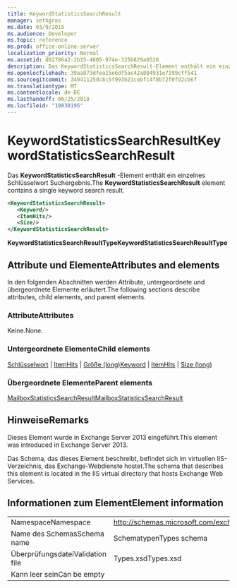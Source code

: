 ```yaml
---
title: KeywordStatisticsSearchResult
manager: sethgros
ms.date: 03/9/2015
ms.audience: Developer
ms.topic: reference
ms.prod: office-online-server
localization_priority: Normal
ms.assetid: d0278642-2b15-4605-974e-325b829a0528
description: Das KeywordStatisticsSearchResult-Element enthält ein einzelnes Schlüsselwort Suchergebnis.
ms.openlocfilehash: 39aa873dfea15e6df5ac42a804931e7199cff541
ms.sourcegitcommit: 34041125dc8c5f993b21cebfc4f8b72f0fd2cb6f
ms.translationtype: MT
ms.contentlocale: de-DE
ms.lasthandoff: 06/25/2018
ms.locfileid: "19830195"
---
```

# <a name="keywordstatisticssearchresult"></a><span data-ttu-id="2277a-103">KeywordStatisticsSearchResult</span><span class="sxs-lookup"><span data-stu-id="2277a-103">KeywordStatisticsSearchResult</span></span>

<span data-ttu-id="2277a-104">Das **KeywordStatisticsSearchResult** -Element enthält ein einzelnes Schlüsselwort Suchergebnis.</span><span class="sxs-lookup"><span data-stu-id="2277a-104">The **KeywordStatisticsSearchResult** element contains a single keyword search result.</span></span> 
  

  
```XML
<KeywordStatisticsSearchResult>
   <Keyword/>
   <ItemHits/>
   <Size/>
</KeywordStatisticsSearchResult>
```

 <span data-ttu-id="2277a-105">**KeywordStatisticsSearchResultType**</span><span class="sxs-lookup"><span data-stu-id="2277a-105">**KeywordStatisticsSearchResultType**</span></span>
## <a name="attributes-and-elements"></a><span data-ttu-id="2277a-106">Attribute und Elemente</span><span class="sxs-lookup"><span data-stu-id="2277a-106">Attributes and elements</span></span>

<span data-ttu-id="2277a-107">In den folgenden Abschnitten werden Attribute, untergeordnete und übergeordnete Elemente erläutert.</span><span class="sxs-lookup"><span data-stu-id="2277a-107">The following sections describe attributes, child elements, and parent elements.</span></span>
  
### <a name="attributes"></a><span data-ttu-id="2277a-108">Attribute</span><span class="sxs-lookup"><span data-stu-id="2277a-108">Attributes</span></span>

<span data-ttu-id="2277a-109">Keine.</span><span class="sxs-lookup"><span data-stu-id="2277a-109">None.</span></span>
  
### <a name="child-elements"></a><span data-ttu-id="2277a-110">Untergeordnete Elemente</span><span class="sxs-lookup"><span data-stu-id="2277a-110">Child elements</span></span>

<span data-ttu-id="2277a-111">[Schlüsselwort](keyword.md) | [ItemHits](itemhits.md) | [Größe (long)](size-long.md)</span><span class="sxs-lookup"><span data-stu-id="2277a-111">[Keyword](keyword.md) | [ItemHits](itemhits.md) | [Size (long)](size-long.md)</span></span>
  
### <a name="parent-elements"></a><span data-ttu-id="2277a-112">Übergeordnete Elemente</span><span class="sxs-lookup"><span data-stu-id="2277a-112">Parent elements</span></span>

[<span data-ttu-id="2277a-113">MailboxStatisticsSearchResult</span><span class="sxs-lookup"><span data-stu-id="2277a-113">MailboxStatisticsSearchResult</span></span>](mailboxstatisticssearchresult.md)
  
## <a name="remarks"></a><span data-ttu-id="2277a-114">Hinweise</span><span class="sxs-lookup"><span data-stu-id="2277a-114">Remarks</span></span>

<span data-ttu-id="2277a-115">Dieses Element wurde in Exchange Server 2013 eingeführt.</span><span class="sxs-lookup"><span data-stu-id="2277a-115">This element was introduced in Exchange Server 2013.</span></span>
  
<span data-ttu-id="2277a-116">Das Schema, das dieses Element beschreibt, befindet sich im virtuellen IIS-Verzeichnis, das Exchange-Webdienste hostet.</span><span class="sxs-lookup"><span data-stu-id="2277a-116">The schema that describes this element is located in the IIS virtual directory that hosts Exchange Web Services.</span></span>
  
## <a name="element-information"></a><span data-ttu-id="2277a-117">Informationen zum Element</span><span class="sxs-lookup"><span data-stu-id="2277a-117">Element information</span></span>

|||
|:-----|:-----|
|<span data-ttu-id="2277a-118">Namespace</span><span class="sxs-lookup"><span data-stu-id="2277a-118">Namespace</span></span>  <br/> |http://schemas.microsoft.com/exchange/services/2006/types  <br/> |
|<span data-ttu-id="2277a-119">Name des Schemas</span><span class="sxs-lookup"><span data-stu-id="2277a-119">Schema name</span></span>  <br/> |<span data-ttu-id="2277a-120">Schematypen</span><span class="sxs-lookup"><span data-stu-id="2277a-120">Types schema</span></span>  <br/> |
|<span data-ttu-id="2277a-121">Überprüfungsdatei</span><span class="sxs-lookup"><span data-stu-id="2277a-121">Validation file</span></span>  <br/> |<span data-ttu-id="2277a-122">Types.xsd</span><span class="sxs-lookup"><span data-stu-id="2277a-122">Types.xsd</span></span>  <br/> |
|<span data-ttu-id="2277a-123">Kann leer sein</span><span class="sxs-lookup"><span data-stu-id="2277a-123">Can be empty</span></span>  <br/> ||
   

